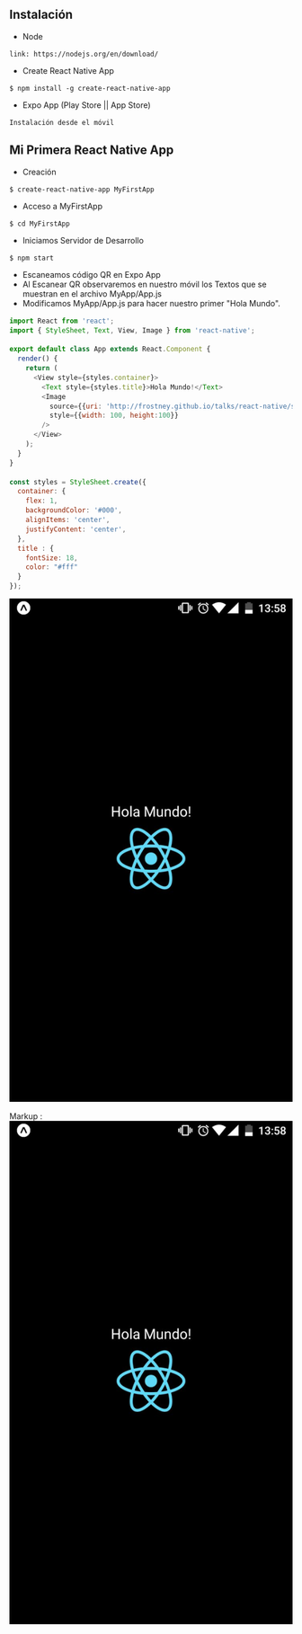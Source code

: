 ## Instalación
  * Node
  ```
  link: https://nodejs.org/en/download/
  ```
  * Create React Native App
  ```
  $ npm install -g create-react-native-app
  ```
  * Expo App (Play Store || App Store)
  ```
  Instalación desde el móvil
  ```

## Mi Primera React Native App
  * Creación
  ```
  $ create-react-native-app MyFirstApp
  ```
  * Acceso a MyFirstApp
  ```
  $ cd MyFirstApp
  ```
  * Iniciamos Servidor de Desarrollo
  ```
  $ npm start
  ```
  * Escaneamos código QR en Expo App
  * Al Escanear QR observaremos en nuestro móvil los Textos que se muestran en el archivo MyApp/App.js
  * Modificamos MyApp/App.js para hacer nuestro primer "Hola Mundo".
  ```App.js
  import React from 'react';
  import { StyleSheet, Text, View, Image } from 'react-native';

  export default class App extends React.Component {
    render() {
      return (
        <View style={styles.container}>
          <Text style={styles.title}>Hola Mundo!</Text>
          <Image
            source={{uri: 'http://frostney.github.io/talks/react-native/slides/images/react-logo.png'}}
            style={{width: 100, height:100}}
          />
        </View>
      );
    }
  }

  const styles = StyleSheet.create({
    container: {
      flex: 1,
      backgroundColor: '#000',
      alignItems: 'center',
      justifyContent: 'center',
    },
    title : {
      fontSize: 18,
      color: "#fff"
    }
  });
  ```
  ![picture alt](https://github.com/jimacsx/React-Native/blob/master/MyFirstApp/public/img/MyFirstApp.jpeg "My First App")

   Markup : ![picture alt](https://github.com/jimacsx/React-Native/blob/master/MyFirstApp/public/img/MyFirstApp.jpeg "My First App")
